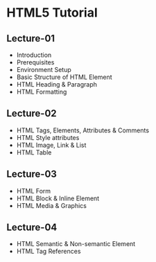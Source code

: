 # HTML5 Tutorial
## Lecture-01
- Introduction
- Prerequisites
- Environment Setup
- Basic Structure of HTML Element
- HTML Heading & Paragraph
- HTML Formatting 
## Lecture-02
- HTML Tags, Elements, Attributes & Comments
- HTML Style attributes
- HTML Image, Link & List
- HTML Table
## Lecture-03
- HTML Form
- HTML Block & Inline Element
- HTML Media & Graphics
## Lecture-04
- HTML Semantic & Non-semantic Element
- HTML Tag References